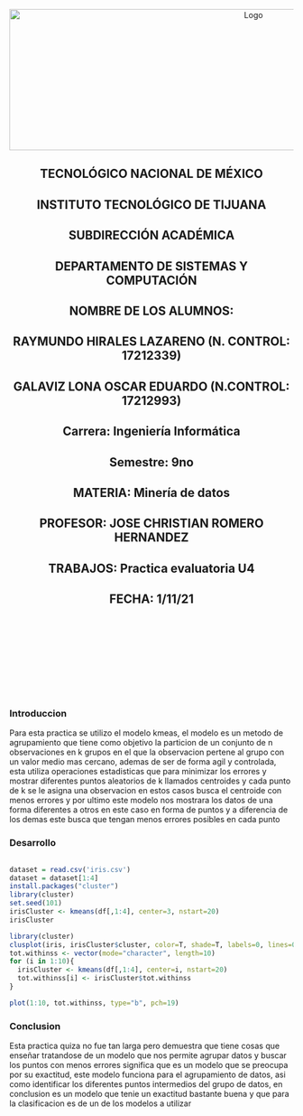 <p align="center">
    <img alt="Logo" src="https://www.tijuana.tecnm.mx/wp-content/uploads/2021/08/liston-de-logos-oficiales-educacion-tecnm-FEB-2021.jpg" width=850 height=250>
</p>

<H2><p align="Center">TECNOLÓGICO NACIONAL DE MÉXICO</p></H2>

<H2><p align="Center">INSTITUTO TECNOLÓGICO DE TIJUANA</p></H2>

<H2><p align="Center">SUBDIRECCIÓN ACADÉMICA</p></H2>

<H2><p align="Center">DEPARTAMENTO DE SISTEMAS Y COMPUTACIÓN</p></H2>

<H2><p align="Center">NOMBRE DE LOS ALUMNOS: </p></H2>

<H2><p align="Center">RAYMUNDO HIRALES LAZARENO (N. CONTROL: 17212339)</p></H2>

<H2><p align="Center">GALAVIZ LONA OSCAR EDUARDO (N.CONTROL: 17212993)</p></H2>

<H2><p align="Center">Carrera: Ingeniería Informática</p></H2>

<H2><p align="Center">Semestre: 9no </p></H2>

<H2><p align="Center">MATERIA: Minería de datos</p></H2>

<H2><p align="Center">PROFESOR: JOSE CHRISTIAN ROMERO HERNANDEZ</p></H2>

<H2><p align="Center">TRABAJOS: Practica evaluatoria U4</p></H2>

<H2><p align="Center">FECHA: 1/11/21</p></H2>

<br>
<br>
<br>
<br>
<br>
<br>
<br>
<br>




### Introduccion
Para esta practica se utilizo el modelo kmeas, el modelo es un metodo de agrupamiento que tiene como objetivo la particion de un conjunto de n observaciones en k grupos en el que la observacion pertene al grupo con un valor medio mas cercano, ademas de ser de forma agil y controlada, esta utiliza operaciones estadisticas que para minimizar los errores y mostrar diferentes puntos aleatorios de k llamados centroides y cada punto de k se le asigna una observacion en estos casos busca el centroide con menos errores y por ultimo este modelo nos mostrara los datos de una forma diferentes a otros en este caso en forma de puntos y a diferencia de los demas este busca que tengan menos errores posibles en cada punto

### Desarrollo

```R

dataset = read.csv('iris.csv')
dataset = dataset[1:4]
install.packages("cluster")
library(cluster)
set.seed(101)
irisCluster <- kmeans(df[,1:4], center=3, nstart=20)
irisCluster

library(cluster)
clusplot(iris, irisCluster$cluster, color=T, shade=T, labels=0, lines=0)
tot.withinss <- vector(mode="character", length=10)
for (i in 1:10){
  irisCluster <- kmeans(df[,1:4], center=i, nstart=20)
  tot.withinss[i] <- irisCluster$tot.withinss
}

plot(1:10, tot.withinss, type="b", pch=19)
```
### Conclusion

Esta practica quiza no fue tan larga pero demuestra que tiene cosas que enseñar tratandose de un modelo que nos permite agrupar datos y buscar los puntos con menos errores significa que es un modelo que se preocupa por su exactitud, este modelo funciona para el agrupamiento de datos, asi como identificar los diferentes puntos intermedios del grupo de datos, en conclusion es un modelo que tenie un exactitud bastante buena y que para la clasificacion es de un de los modelos a utilizar